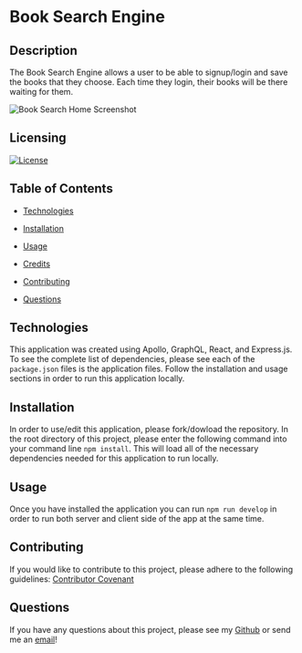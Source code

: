 # Book Search Engine

## Description

The Book Search Engine allows a user to be able to signup/login and save the books that they choose. Each time they login, their books will be there waiting for them.

![Book Search Home Screenshot](https://raw.githubusercontent.com/tniemeye19/jubilant-bost-potato/main/assets/jubilant-potato-home.png)


## Licensing

[![License](https://img.shields.io/badge/License-MIT-yellow.svg)](https://choosealicense.com/licenses/mit/)
    

## Table of Contents

* [Technologies](#Technologies)

* [Installation](#installation)

* [Usage](#usage)

* [Credits](#credits)

* [Contributing](#contributing)

* [Questions](#questions)

## Technologies

This application was created using Apollo, GraphQL, React, and Express.js. To see the complete list of dependencies, please see each of the `package.json` files is the application files. Follow the installation and usage sections in order to run this application locally.

    
## Installation

In order to use/edit this application, please fork/dowload the repository. In the root directory of this project, please enter the following command into your command line `npm install`. This will load all of the necessary dependencies needed for this application to run locally.
    

## Usage

Once you have installed the application you can run `npm run develop` in order to run both server and client side of the app at the same time.
    

## Contributing

If you would like to contribute to this project, please adhere to the following guidelines: [Contributor Covenant](https://www.contributor-covenant.org/)


## Questions

If you have any questions about this project, please see my [Github](https://github.com/tniemeye19) or send me an [email](timothy.niemeyer19@gmail.com)!